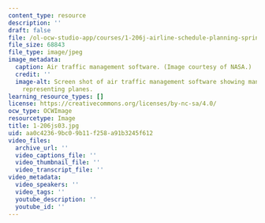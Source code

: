 ```yaml
---
content_type: resource
description: ''
draft: false
file: /ol-ocw-studio-app/courses/1-206j-airline-schedule-planning-spring-2003/aa0c42369bc09b11f258a91b3245f612_1-206js03.jpg
file_size: 68843
file_type: image/jpeg
image_metadata:
  caption: Air traffic management software. (Image courtesy of NASA.)
  credit: ''
  image-alt: Screen shot of air traffic management software showing many colored regions
    representing planes.
learning_resource_types: []
license: https://creativecommons.org/licenses/by-nc-sa/4.0/
ocw_type: OCWImage
resourcetype: Image
title: 1-206js03.jpg
uid: aa0c4236-9bc0-9b11-f258-a91b3245f612
video_files:
  archive_url: ''
  video_captions_file: ''
  video_thumbnail_file: ''
  video_transcript_file: ''
video_metadata:
  video_speakers: ''
  video_tags: ''
  youtube_description: ''
  youtube_id: ''
---
```

